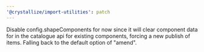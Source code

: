 ```yaml
---
'@crystallize/import-utilities': patch
---
```


Disable config.shapeComponents for now since it will clear component data for in
the catalogue api for existing components, forcing a new publish of items.
Falling back to the default option of "amend".
